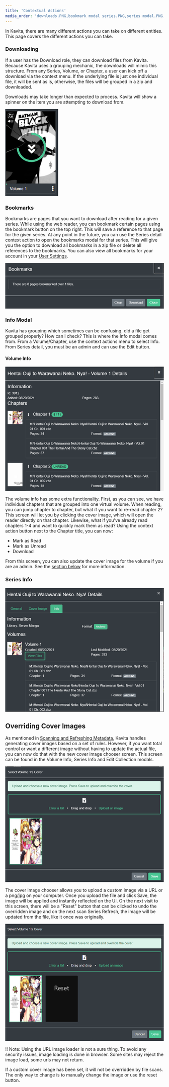 ```yaml
---
title: 'Contextual Actions'
media_order: 'downloads.PNG,bookmark modal series.PNG,series modal.PNG,volume modal.PNG,cover image original.PNG,cover image after.PNG,kavita_Library_Filtering.jpg,kavita_Library_Filtering2.jpg'
---
```


In Kavita, there are many different actions you can take on different entities. This page covers the different actions you can take.


### Downloading
If a user has the Download role, they can download files from Kavita. Because Kavita uses a grouping mechanic, the downloads will mimic this structure. From any Series, Volume, or Chapter, a user can kick off a download via the context menu. If the underlying file is just one individual file, it will be sent as is, otherwise, the files will be grouped in a zip and downloaded. 

Downloads may take longer than expected to process. Kavita will show a spinner on the item you are attempting to download from. 

![downloads](downloads.PNG "downloads")

### Bookmarks
Bookmarks are pages that you want to download after reading for a given series. While using the web reader, you can bookmark certain pages using the bookmark button on the top right. This will save a reference to that page for the given series. At any point in the future, you can use the Series detail context action to open the bookmarks modal for that series. This will give you the option to download all bookmarks in a zip file or delete all references to the bookmarks. You can also view all bookmarks for your account in your [User Settings](https://wiki.kavitareader.com/en/guides/preferences#bookmarks). 

![bookmark%20modal%20series](bookmark%20modal%20series.PNG "bookmark%20modal%20series")

### Info Modal
Kavita has grouping which sometimes can be confusing, did a file get grouped properly? How can I check? This is where the Info modal comes from. From a Volume/Chapter, use the context actions menu to select Info. From Series detail, you must be an admin and can use the Edit button.

#### Volume Info
![volume%20modal](volume%20modal.PNG "volume%20modal")

The volume info has some extra functionality. First, as you can see, we have individual chapters that are grouped into one virtual volume. When reading, you can jump chapter to chapter, but what if you want to re-read chapter 2? This screen will let you by clicking the cover image, which will open the reader directly on that chapter. Likewise, what if you've already read chapters 1-4 and want to quickly mark them as read? Using the context action button next to the Chapter title, you can now: 
* Mark as Read
* Mark as Unread
* Download

From this screen, you can also update the cover image for the volume if you are an admin. See the [section below](https://wiki.kavitareader.com/en/guides/contextual-actions#overriding-cover-images) for more information.

### Series Info
![series%20modal](series%20modal.PNG "series%20modal")


## Overriding Cover Images
As mentioned in [Scanning and Refreshing Metadata](https://wiki.kavitareader.com/en/guides/scanning-analyzing-and-refreshing-metadata#what-happens-during-analysis), Kavita handles generating cover images based on a set of rules. However, if you want total control or want a different image without having to update the actual file, you can now do that with the new cover image chooser screen. This screen can be found in the Volume Info, Series Info and Edit Collection modals.

![cover%20image%20original](cover%20image%20original.PNG "cover%20image%20original")

The cover image chooser allows you to upload a custom image via a URL or a png/jpg on your computer. Once you upload the file and click Save, the image will be applied and instantly reflected on the UI. On the next visit to this screen, there will be a "Reset" button that can be clicked to undo the overridden image and on the next scan Series Refresh, the image will be updated from the file, like it once was originally.

![cover%20image%20after](cover%20image%20after.PNG "cover%20image%20after")

!! Note: Using the URL image loader is not a sure thing. To avoid any security issues, image loading is done in browser. Some sites may reject the image load, some urls may not return. 

If a custom cover image has been set, it will not be overridden by file scans. The only way to change is to manually change the image or use the reset button.


